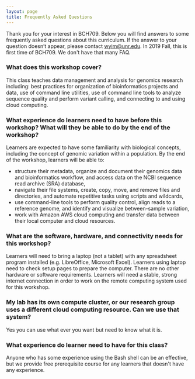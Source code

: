 ```yaml
---
layout: page
title: Frequently Asked Questions
---
```


Thank you for your interest in BCH709. Below you will find answers to some frequently asked questions about this curriculum. If the answer to your question doesn’t appear, please contact [wyim@unr.edu](mailto:wyim@unr.edu). 
In 2019 Fall, this is first time of BCH709. We don't have that many FAQ.


### What does this workshop cover? 

This class teaches data management and analysis for genomics research including: best practices for organization of bioinformatics projects and data, use of command line utilities, use of command line tools to analyze sequence quality and perform variant calling, and connecting to and using cloud computing. 

### What experience do learners need to have before this workshop? What will they be able to do by the end of the workshop? 

Learners are expected to have some familiarity with biological concepts, including the concept of genomic variation within a population. By the end of the workshop, learners will be able to: 

- structure their metadata, organize and document their genomics data and bioinformatics workflow, and access data on the NCBI sequence read archive (SRA) database,
- navigate their file systems, create, copy, move, and remove files and directories, and automate repetitive tasks using scripts and wildcards,
- use command-line tools to perform quality control, align reads to a reference genome, and identify and visualize between-sample variation,
- work with Amazon AWS cloud computing and transfer data between their local computer and cloud resources.

### What are the software, hardware, and connectivity needs for this workshop?
Learners will need to bring a laptop (not a tablet) with any spreadsheet program installed (e.g. LibreOffice, Microsoft Excel). Learners using laptop need to check setup pages to prepare the computer. There are no other hardware or software requirements. Learners will need a stable, strong internet connection in order to work on the remote computing system used for this workshop.

### My lab has its own compute cluster, or our research group uses a different cloud computing resource. Can we use that system?
Yes you can use what ever you want but need to know what it is.

### What experience do learner need to have for this class?
Anyone who has some experience using the Bash shell can be an effective, but we provide free prerequisite course for any learners that doesn't have any experience.

